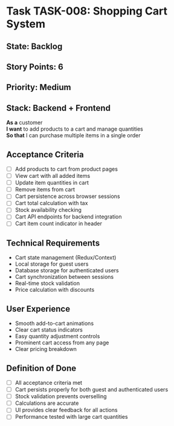 # Task TASK-008: Shopping Cart System

## State: Backlog
## Story Points: 6
## Priority: Medium
## Stack: Backend + Frontend

**As a** customer  
**I want** to add products to a cart and manage quantities  
**So that** I can purchase multiple items in a single order

## Acceptance Criteria  
- [ ] Add products to cart from product pages
- [ ] View cart with all added items
- [ ] Update item quantities in cart
- [ ] Remove items from cart
- [ ] Cart persistence across browser sessions
- [ ] Cart total calculation with tax
- [ ] Stock availability checking
- [ ] Cart API endpoints for backend integration
- [ ] Cart item count indicator in header

## Technical Requirements
- Cart state management (Redux/Context)
- Local storage for guest users
- Database storage for authenticated users
- Cart synchronization between sessions
- Real-time stock validation
- Price calculation with discounts

## User Experience
- Smooth add-to-cart animations
- Clear cart status indicators
- Easy quantity adjustment controls
- Prominent cart access from any page
- Clear pricing breakdown

## Definition of Done
- [ ] All acceptance criteria met
- [ ] Cart persists properly for both guest and authenticated users
- [ ] Stock validation prevents overselling
- [ ] Calculations are accurate
- [ ] UI provides clear feedback for all actions
- [ ] Performance tested with large cart quantities